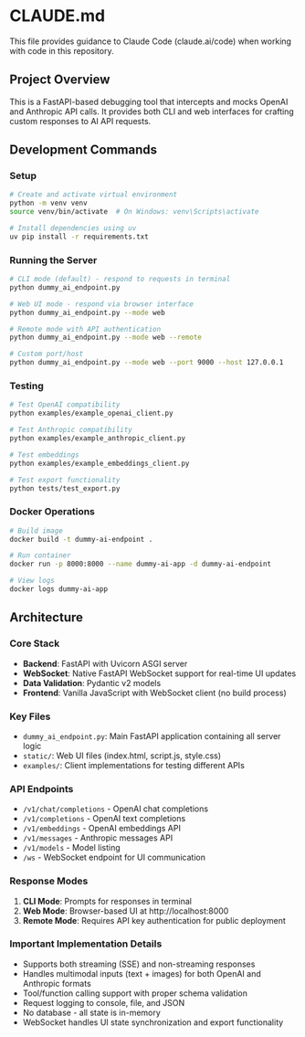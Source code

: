 # CLAUDE.md

This file provides guidance to Claude Code (claude.ai/code) when working with code in this repository.

## Project Overview

This is a FastAPI-based debugging tool that intercepts and mocks OpenAI and Anthropic API calls. It provides both CLI and web interfaces for crafting custom responses to AI API requests.

## Development Commands

### Setup
```bash
# Create and activate virtual environment
python -m venv venv
source venv/bin/activate  # On Windows: venv\Scripts\activate

# Install dependencies using uv
uv pip install -r requirements.txt
```

### Running the Server
```bash
# CLI mode (default) - respond to requests in terminal
python dummy_ai_endpoint.py

# Web UI mode - respond via browser interface
python dummy_ai_endpoint.py --mode web

# Remote mode with API authentication
python dummy_ai_endpoint.py --mode web --remote

# Custom port/host
python dummy_ai_endpoint.py --mode web --port 9000 --host 127.0.0.1
```

### Testing
```bash
# Test OpenAI compatibility
python examples/example_openai_client.py

# Test Anthropic compatibility
python examples/example_anthropic_client.py

# Test embeddings
python examples/example_embeddings_client.py

# Test export functionality
python tests/test_export.py
```

### Docker Operations
```bash
# Build image
docker build -t dummy-ai-endpoint .

# Run container
docker run -p 8000:8000 --name dummy-ai-app -d dummy-ai-endpoint

# View logs
docker logs dummy-ai-app
```

## Architecture

### Core Stack
- **Backend**: FastAPI with Uvicorn ASGI server
- **WebSocket**: Native FastAPI WebSocket support for real-time UI updates
- **Data Validation**: Pydantic v2 models
- **Frontend**: Vanilla JavaScript with WebSocket client (no build process)

### Key Files
- `dummy_ai_endpoint.py`: Main FastAPI application containing all server logic
- `static/`: Web UI files (index.html, script.js, style.css)
- `examples/`: Client implementations for testing different APIs

### API Endpoints
- `/v1/chat/completions` - OpenAI chat completions
- `/v1/completions` - OpenAI text completions  
- `/v1/embeddings` - OpenAI embeddings API
- `/v1/messages` - Anthropic messages API
- `/v1/models` - Model listing
- `/ws` - WebSocket endpoint for UI communication

### Response Modes
1. **CLI Mode**: Prompts for responses in terminal
2. **Web Mode**: Browser-based UI at http://localhost:8000
3. **Remote Mode**: Requires API key authentication for public deployment

### Important Implementation Details
- Supports both streaming (SSE) and non-streaming responses
- Handles multimodal inputs (text + images) for both OpenAI and Anthropic formats
- Tool/function calling support with proper schema validation
- Request logging to console, file, and JSON
- No database - all state is in-memory
- WebSocket handles UI state synchronization and export functionality
